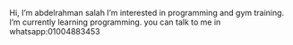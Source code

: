  Hi, I’m abdelrahman salah
 I’m interested in programming and gym training. 
 I’m currently learning programming.
 you can talk to me in whatsapp:01004883453

<!---
abdelrahmansalah380/abdelrahmansalah380 is a ✨ special ✨ repository because its `README.md` (this file) appears on your GitHub profile.
You can click the Preview link to take a look at your changes.
--->
